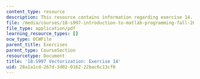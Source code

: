 ```yaml
---
content_type: resource
description: This resource contains information regarding exercise 14.
file: /media/courses/18-s997-introduction-to-matlab-programming-fall-2011/28a1a1cd267d3d02016222bac6c13cf0_MIT18_S997F11_Exercise_14.pdf
file_type: application/pdf
learning_resource_types: []
ocw_type: OCWFile
parent_title: Exercises
parent_type: CourseSection
resourcetype: Document
title: '18.S997 Vectorization: Exercise 14'
uid: 28a1a1cd-267d-3d02-0162-22bac6c13cf0
---
```

